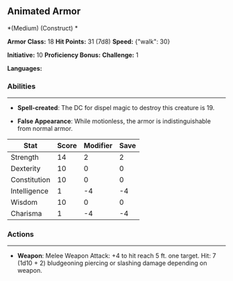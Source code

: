 ## Animated Armor
*(Medium) (Construct) *

**Armor Class:** 18
**Hit Points:** 31 (7d8)
**Speed:** {"walk": 30}

**Initiative:** 10
**Proficiency Bonus:**
**Challenge:** 1

**Languages:** 

### Abilities
 --- 
- **Spell-created**: The DC for dispel magic to destroy this creature is 19.

- **False Appearance**: While motionless, the armor is indistinguishable from normal armor.



| Stat | Score | Modifier | Save |
| ---- | ---- | ---- | ---- |
| Strength | 14 | 2 | 2 |
| Dexterity | 10 | 0 | 0 |
| Constitution | 10 | 0 | 0 |
| Intelligence | 1 | -4 | -4 |
| Wisdom | 10 | 0 | 0 |
| Charisma | 1 | -4 | -4 |

### Actions
 --- 
- **Weapon**: Melee Weapon Attack: +4 to hit  reach 5 ft.  one target. Hit: 7 (1d10 + 2) bludgeoning  piercing  or slashing damage  depending on weapon.


